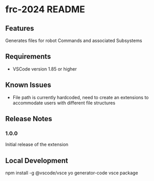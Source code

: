 # frc-2024 README

## Features

Generates files for robot Commands and associated Subsystems

## Requirements

- VSCode version 1.85 or higher

## Known Issues

- File path is currently hardcoded, need to create an extensions to accommodate users with different file structures

## Release Notes

### 1.0.0

Initial release of the extension

## Local Development

npm install -g @vscode/vsce yo generator-code
vsce package

